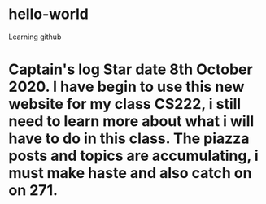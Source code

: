 # hello-world
Learning github

# Captain's log Star date 8th October 2020. I have begin to use this new website for my class CS222, i still need to learn more about what i will have to do in this class. The piazza posts and topics are accumulating, i must make haste and also catch on on 271.
